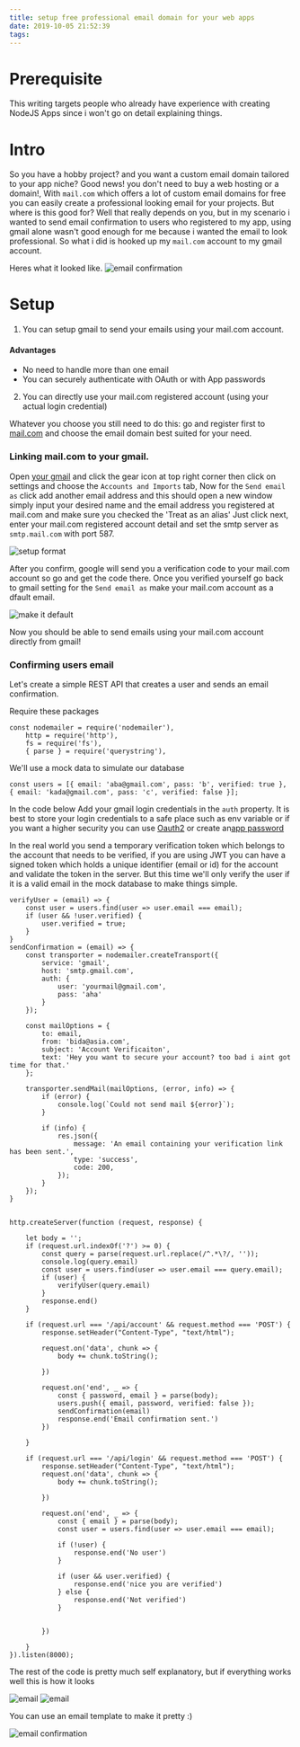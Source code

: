 ```yaml
---
title: setup free professional email domain for your web apps
date: 2019-10-05 21:52:39
tags:
---
```


# Prerequisite
This writing targets people who already have experience with creating NodeJS Apps since i won't go on detail explaining things.


# Intro
So you have a hobby project? and you want a custom email domain tailored to your app niche? Good news! you don't need to buy a web hosting or a domain!, With `mail.com` which offers a lot of custom email domains for free you can easily create a professional looking email for your projects. But where is this good for? Well that really depends on you, but in my scenario i wanted to send email confirmation to users who registered to my app, using gmail alone wasn't good enough for me because i wanted the email to look professional. So what i did is hooked up my `mail.com` account to my gmail account.

Heres what it looked like.
![email confirmation](/images/verification.PNG)

# Setup

 1. You can setup gmail to send your emails using your mail.com account.
 #### Advantages
 - No need to handle more than one email
 - You can securely authenticate with OAuth or with App passwords


 2. You can directly use your mail.com registered account (using your actual login credential)

 Whatever you choose you still need to do this: go and register first to [mail.com](https://mail.com) and choose the email domain best suited for your need. 


### Linking mail.com to your gmail.

Open [your gmail](https://mail.google.com) and click the gear icon at top right corner then click on settings and choose the `Accounts and Imports` tab, Now for the `Send email as` click add another email address and this should open a new window simply input your desired name and the email address you registered at mail.com and make sure you checked the 'Treat as an alias' Just click next, enter your mail.com registered account detail and set the smtp server as `smtp.mail.com` with port 587.

![setup format](/images/bida.PNG)

After you confirm, google will send you a verification code to your mail.com account so go and get the code there. Once you verified yourself go back to gmail setting for the `Send email as` make your mail.com account as a dfault email.

![make it default](/images/default.PNG)

Now you should be able to send emails using your mail.com account directly from gmail! 

### Confirming users email

Let's create a simple REST API that creates a user and sends an email confirmation.

Require these packages
```
const nodemailer = require('nodemailer'),
    http = require('http'),
    fs = require('fs'),
    { parse } = require('querystring'),
```

We'll use a mock data to simulate our database
```
const users = [{ email: 'aba@gmail.com', pass: 'b', verified: true }, { email: 'kada@gmail.com', pass: 'c', verified: false }];
```
In the code below Add your gmail login credentials in the `auth` property. It is best to store your login credentials to a safe place such as env variable or if you want a higher security you can use [Oauth2](https://nodemailer.com/smtp/oauth2/) or create an[app password](https://support.google.com/accounts/answer/185833?hl=en)

In the real world you send a temporary verification token which belongs to the account that needs to be verified, if you are using JWT you can have a signed token which holds a unique identifier (email or id) for the account and validate the token in the server. But this time we'll only verify the user if it is a valid email in the mock database to make things simple.

```
verifyUser = (email) => {
    const user = users.find(user => user.email === email);
    if (user && !user.verified) {
        user.verified = true;
    }
}
sendConfirmation = (email) => {
    const transporter = nodemailer.createTransport({
        service: 'gmail',
        host: 'smtp.gmail.com',
        auth: {
            user: 'yourmail@gmail.com',
            pass: 'aha'
        }
    });

    const mailOptions = {
        to: email,
        from: 'bida@asia.com',
        subject: 'Account Verificaiton',
        text: 'Hey you want to secure your account? too bad i aint got time for that.'
    };

    transporter.sendMail(mailOptions, (error, info) => {
        if (error) {
            console.log(`Could not send mail ${error}`);
        }

        if (info) {
            res.json({
                message: 'An email containing your verification link has been sent.',
                type: 'success',
                code: 200,
            });
        }
    });
}


http.createServer(function (request, response) {

    let body = '';
    if (request.url.indexOf('?') >= 0) {
        const query = parse(request.url.replace(/^.*\?/, ''));
        console.log(query.email)
        const user = users.find(user => user.email === query.email);
        if (user) {
            verifyUser(query.email)
        }
        response.end()
    }

    if (request.url === '/api/account' && request.method === 'POST') {
        response.setHeader("Content-Type", "text/html");

        request.on('data', chunk => {
            body += chunk.toString();

        })

        request.on('end', _ => {
            const { password, email } = parse(body);
            users.push({ email, password, verified: false });
            sendConfirmation(email)
            response.end('Email confirmation sent.')
        })

    }

    if (request.url === '/api/login' && request.method === 'POST') {
        response.setHeader("Content-Type", "text/html");
        request.on('data', chunk => {
            body += chunk.toString();

        })

        request.on('end', _ => {
            const { email } = parse(body);
            const user = users.find(user => user.email === email);

            if (!user) {
                response.end('No user')
            }

            if (user && user.verified) {
                response.end('nice you are verified')
            } else {
                response.end('Not verified')
            }


        })

    }
}).listen(8000);
```

The rest of the code is pretty much self explanatory, but if everything works well this is how it looks

![email](/images/email2.PNG)
![email](/images/email.PNG)

You can use an email template to make it pretty :)

![email confirmation](/images/verification.PNG)